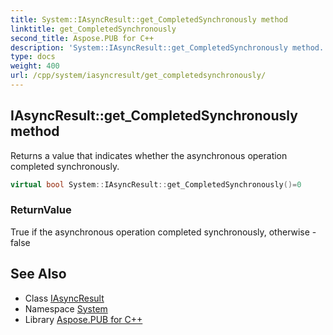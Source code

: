 ```yaml
---
title: System::IAsyncResult::get_CompletedSynchronously method
linktitle: get_CompletedSynchronously
second_title: Aspose.PUB for C++
description: 'System::IAsyncResult::get_CompletedSynchronously method. Returns a value that indicates whether the asynchronous operation completed synchronously in C++.'
type: docs
weight: 400
url: /cpp/system/iasyncresult/get_completedsynchronously/
---
```

## IAsyncResult::get_CompletedSynchronously method


Returns a value that indicates whether the asynchronous operation completed synchronously.

```cpp
virtual bool System::IAsyncResult::get_CompletedSynchronously()=0
```


### ReturnValue

True if the asynchronous operation completed synchronously, otherwise - false

## See Also

* Class [IAsyncResult](../)
* Namespace [System](../../)
* Library [Aspose.PUB for C++](../../../)
